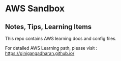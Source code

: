 # AWS Sandbox
## Notes, Tips, Learning Items

This repo contains AWS learning docs and config files.

For detailed AWS Learning path, please visit : https://ginigangadharan.github.io/
